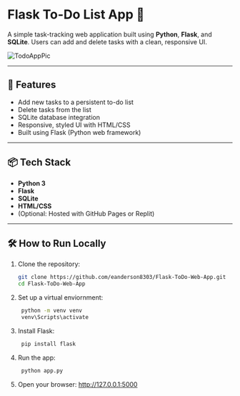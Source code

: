 # Flask To-Do List App 📝

A simple task-tracking web application built using **Python**, **Flask**, and **SQLite**. Users can add and delete tasks with a clean, responsive UI.

![TodoAppPic](https://github.com/user-attachments/assets/33995f36-6f0c-4a5d-87fd-747f55a97a67)

---

## 🚀 Features

- Add new tasks to a persistent to-do list
- Delete tasks from the list
- SQLite database integration
- Responsive, styled UI with HTML/CSS
- Built using Flask (Python web framework)

---

## 📦 Tech Stack

- **Python 3**
- **Flask**
- **SQLite**
- **HTML/CSS**
- (Optional: Hosted with GitHub Pages or Replit)

---

## 🛠 How to Run Locally

1. Clone the repository:
   ```bash
   git clone https://github.com/eanderson8303/Flask-ToDo-Web-App.git
   cd Flask-ToDo-Web-App

2. Set up a virtual enviornment:
   ```bash
    python -m venv venv
    venv\Scripts\activate

3. Install Flask:
   ```bash
    pip install flask

4. Run the app:
   ```bash
    python app.py

5. Open your browser:
    http://127.0.0.1:5000
